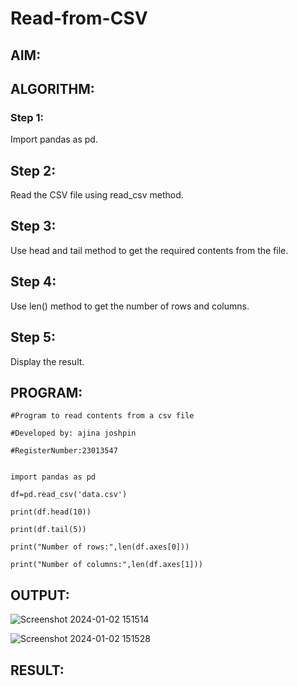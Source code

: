 # Read-from-CSV

## AIM:

## ALGORITHM:
### Step 1:
Import pandas as pd.

## Step 2:
Read the CSV file using read_csv method.

## Step 3:
Use head and tail method to get the required contents from the file.

## Step 4:
Use len() method to get the number of rows and columns.

## Step 5:
Display the result.
## PROGRAM:
```
#Program to read contents from a csv file

#Developed by: ajina joshpin

#RegisterNumber:23013547


import pandas as pd

df=pd.read_csv('data.csv')

print(df.head(10))

print(df.tail(5))

print("Number of rows:",len(df.axes[0]))

print("Number of columns:",len(df.axes[1]))

```

## OUTPUT:
![Screenshot 2024-01-02 151514](https://github.com/ajinajoshpin/Read-from-CSV/assets/148514578/c07c081e-0982-4c40-ba7d-5bd632f68412)

![Screenshot 2024-01-02 151528](https://github.com/ajinajoshpin/Read-from-CSV/assets/148514578/4b3692a3-f107-40c3-9001-fc575922dd93)


## RESULT:

